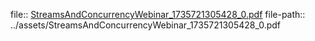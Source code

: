 file:: [StreamsAndConcurrencyWebinar_1735721305428_0.pdf](../assets/StreamsAndConcurrencyWebinar_1735721305428_0.pdf)
file-path:: ../assets/StreamsAndConcurrencyWebinar_1735721305428_0.pdf